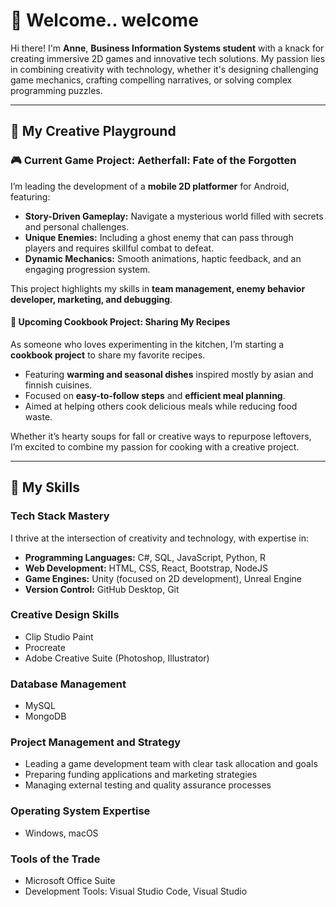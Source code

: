 # 🌌 Welcome.. welcome 

Hi there! I'm **Anne**, **Business Information Systems student** with a knack for creating immersive 2D games and innovative tech solutions. My passion lies in combining creativity with technology, whether it's designing challenging game mechanics, crafting compelling narratives, or solving complex programming puzzles.  

---

## 🎨 My Creative Playground  

### **🎮 Current Game Project: Aetherfall: Fate of the Forgotten**  
I’m leading the development of a **mobile 2D platformer** for Android, featuring:  
- **Story-Driven Gameplay:** Navigate a mysterious world filled with secrets and personal challenges.  
- **Unique Enemies:** Including a ghost enemy that can pass through players and requires skillful combat to defeat.  
- **Dynamic Mechanics:** Smooth animations, haptic feedback, and an engaging progression system.  

This project highlights my skills in **team management, enemy behavior developer, marketing, and debugging**. 

#### 📖 **Upcoming Cookbook Project: Sharing My Recipes**  
As someone who loves experimenting in the kitchen, I’m starting a **cookbook project** to share my favorite recipes.  
- Featuring **warming and seasonal dishes** inspired mostly by asian and finnish cuisines.  
- Focused on **easy-to-follow steps** and **efficient meal planning**.  
- Aimed at helping others cook delicious meals while reducing food waste.  

Whether it’s hearty soups for fall or creative ways to repurpose leftovers, I’m excited to combine my passion for cooking with a creative project.  
  
---

## 🌟 My Skills  

### **Tech Stack Mastery**  
I thrive at the intersection of creativity and technology, with expertise in:  
- **Programming Languages:** C#, SQL, JavaScript, Python, R 
- **Web Development:** HTML, CSS, React, Bootstrap, NodeJS
- **Game Engines:** Unity (focused on 2D development), Unreal Engine
- **Version Control:** GitHub Desktop, Git  

### **Creative Design Skills**   
- Clip Studio Paint
- Procreate
- Adobe Creative Suite (Photoshop, Illustrator)  

### **Database Management**  
- MySQL  
- MongoDB  

### **Project Management and Strategy**  
- Leading a game development team with clear task allocation and goals  
- Preparing funding applications and marketing strategies  
- Managing external testing and quality assurance processes  

### **Operating System Expertise**  
- Windows, macOS  

### **Tools of the Trade**  
- Microsoft Office Suite  
- Development Tools: Visual Studio Code, Visual Studio
